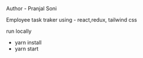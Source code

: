 Author - Pranjal Soni

Employee task traker using - react,redux, tailwind css

run locally

- yarn install
- yarn start
